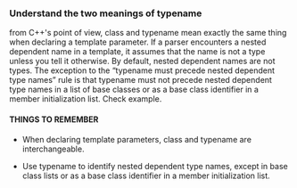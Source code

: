 ### Understand the two meanings of typename
from C++'s point of view, class and typename mean exactly the same thing when declaring a template parameter. If a parser encounters a nested dependent name in a template, it assumes that the name is not a type unless you tell it otherwise. By default, nested dependent names are not types. The exception to the “typename must precede nested dependent type names” rule is that typename must not precede nested dependent type names in a list of base classes or as a base class identifier in a member initialization list. Check example.
#### THINGS TO REMEMBER
* When declaring template parameters, class and typename are interchangeable.

* Use typename to identify nested dependent type names, except in base class lists or as a base class identifier in a member initialization list.
